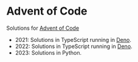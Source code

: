 # Advent of Code

Solutions for [Advent of Code](https://adventofcode.com/)

 * 2021: Solutions in TypeScript running in [Deno](https://deno.land/).
 * 2022: Solutions in TypeScript running in [Deno](https://deno.land/).
 * 2023: Solutions in Python.
